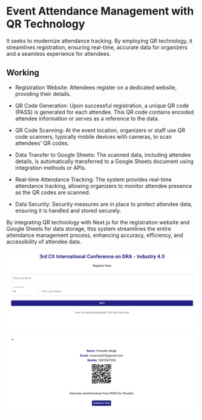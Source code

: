 
# Event Attendance Management with QR Technology

It seeks to modernize attendance tracking. By employing QR technology, it streamlines registration, ensuring real-time, accurate data for organizers and a seamless experience for attendees.


## Working

- Registration Website: Attendees register on a dedicated website, providing their details.

- QR Code Generation: Upon successful registration, a unique QR code (PASS) is generated for each attendee. This QR code contains encoded attendee information or serves as a reference to the data.

- QR Code Scanning: At the event location, organizers or staff use QR code scanners, typically mobile devices with cameras, to scan attendees' QR codes.

- Data Transfer to Google Sheets: The scanned data, including attendee details, is automatically transferred to a Google Sheets document using integration methods or APIs.

- Real-time Attendance Tracking: The system provides real-time attendance tracking, allowing organizers to monitor attendee presence as the QR codes are scanned.

- Data Security: Security measures are in place to protect attendee data, ensuring it is handled and stored securely.

By integrating QR technology with Next.js for the registration website and Google Sheets for data storage, this system streamlines the entire attendance management process, enhancing accuracy, efficiency, and accessibility of attendee data.

![](./1.png)
![](./2.png)